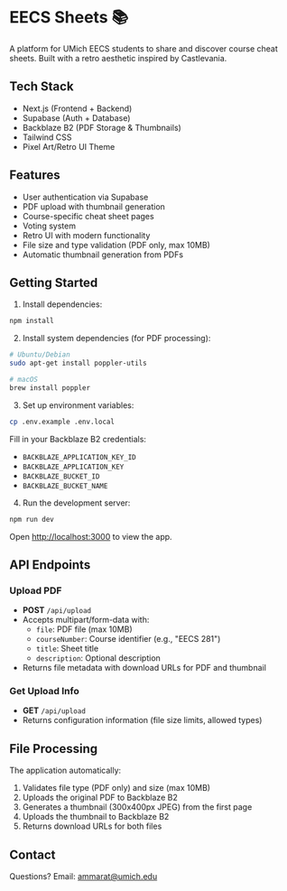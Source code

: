 # EECS Sheets 📚

A platform for UMich EECS students to share and discover course cheat sheets. Built with a retro aesthetic inspired by Castlevania.

## Tech Stack

- Next.js (Frontend + Backend)
- Supabase (Auth + Database)
- Backblaze B2 (PDF Storage & Thumbnails)
- Tailwind CSS
- Pixel Art/Retro UI Theme

## Features

- User authentication via Supabase
- PDF upload with thumbnail generation
- Course-specific cheat sheet pages
- Voting system
- Retro UI with modern functionality
- File size and type validation (PDF only, max 10MB)
- Automatic thumbnail generation from PDFs

## Getting Started

1. Install dependencies:

```bash
npm install
```

2. Install system dependencies (for PDF processing):

```bash
# Ubuntu/Debian
sudo apt-get install poppler-utils

# macOS
brew install poppler
```

3. Set up environment variables:

```bash
cp .env.example .env.local
```

Fill in your Backblaze B2 credentials:
- `BACKBLAZE_APPLICATION_KEY_ID`
- `BACKBLAZE_APPLICATION_KEY`  
- `BACKBLAZE_BUCKET_ID`
- `BACKBLAZE_BUCKET_NAME`

4. Run the development server:

```bash
npm run dev
```

Open [http://localhost:3000](http://localhost:3000) to view the app.

## API Endpoints

### Upload PDF
- **POST** `/api/upload`
- Accepts multipart/form-data with:
  - `file`: PDF file (max 10MB)
  - `courseNumber`: Course identifier (e.g., "EECS 281")
  - `title`: Sheet title
  - `description`: Optional description
- Returns file metadata with download URLs for PDF and thumbnail

### Get Upload Info
- **GET** `/api/upload`
- Returns configuration information (file size limits, allowed types)

## File Processing

The application automatically:
1. Validates file type (PDF only) and size (max 10MB)
2. Uploads the original PDF to Backblaze B2
3. Generates a thumbnail (300x400px JPEG) from the first page
4. Uploads the thumbnail to Backblaze B2
5. Returns download URLs for both files

## Contact

Questions? Email: ammarat@umich.edu
